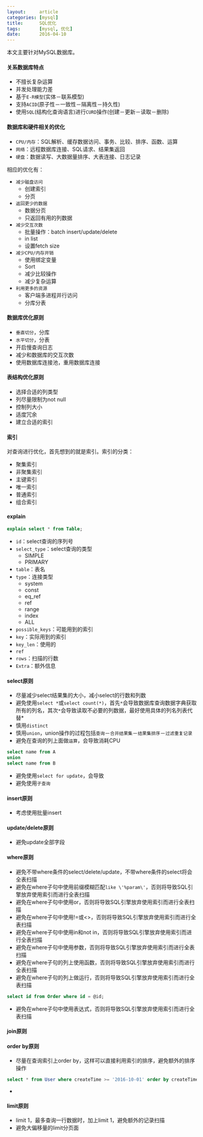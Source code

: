```yaml
---
layout:     article
categories: [mysql]
title:      SQL优化
tags:       [mysql, 优化]
date:       2016-04-10
---
```


本文主要针对MySQL数据库。

#### 关系数据库特点

* 不擅长复杂运算
* 并发处理能力差
* 基于`E-R模型`(实体－联系模型)
* 支持`ACID`(原子性－一致性－隔离性－持久性)
* 使用`SQL`(结构化查询语言)进行`CURD`操作(创建－更新－读取－删除)

#### 数据库和硬件相关的优化

* `CPU/内存`：SQL解析、缓存数据访问、事务、比较、排序、函数、运算
* `网络`：远程数据库连接、SQL请求、结果集返回
* `硬盘`：数据读写、大数据量排序、大表连接、日志记录

相应的优化有：

* `减少磁盘访问`
    * 创建索引
    * 分页
* `返回更少的数据`
    * 数据分页
    * 只返回有用的列数据
* `减少交互次数`
    * 批量操作：batch insert/update/delete
    * in list
    * 设置fetch size
* `减少CPU/内存开销`
    * 使用绑定变量
    * Sort
    * 减少比较操作
    * 减少复杂运算
* `利用更多的资源`
    * 客户端多进程并行访问
    * 分库分表

#### 数据库优化原则

* `垂直切分`，分库
* `水平切分`，分表
* 开启慢查询日志
* 减少和数据库的交互次数
* 使用数据库连接池，重用数据库连接

#### 表结构优化原则

* 选择合适的列类型
* 列尽量限制为not null
* 控制列大小
* 适度冗余
* 建立合适的索引

#### 索引

对查询进行优化，首先想到的就是索引。索引的分类：

* 聚集索引
* 非聚集索引
* 主键索引
* 唯一索引
* 普通索引
* 组合索引

#### explain

```sql
explain select * from Table;
```

* `id`：select查询的序列号
* `select_type`：select查询的类型
    * SIMPLE
    * PRIMARY
* `table`：表名
* `type`：连接类型
    * system
    * const
    * eq_ref
    * ref
    * range
    * index
    * ALL
* `possible_keys`：可能用到的索引
* `key`：实际用到的索引
* `key_len`：使用的
* `ref`
* `rows`：扫描的行数
* `Extra`：额外信息

#### select原则

* 尽量减少select结果集的大小，减小select的行数和列数
* 避免使用`select *`或`select count(*)`，首先`*`会导致数据库查询数据字典获取所有的列名，其次`*`会导致读取不必要的列数据，最好使用具体的列名列表代替\*
* 慎用`distinct`
* 慎用`union`，union操作的过程包括`查询`－`合并结果集`－`结果集排序`－`过滤重复记录`
* 避免在查询的列上面做`运算`，会导致消耗CPU

```sql
select name from A
union
select name from B
```

* 避免使用`select for update`，会导致
* 避免使用`子查询`

#### insert原则

* 考虑使用批量insert

#### update/delete原则

* 避免update全部字段

#### where原则

* 避免不带where条件的select/delete/update，不带where条件的select将会全表扫描
* 避免在where子句中使用前缀模糊匹配`like \'%param\'`，否则将导致SQL引擎放弃使用索引而进行全表扫描
* 避免在where子句中使用or，否则将导致SQL引擎放弃使用索引而进行全表扫描
* 避免在where子句中使用!=或<>，否则将导致SQL引擎放弃使用索引而进行全表扫描
* 避免在where子句中使用in和not in，否则将导致SQL引擎放弃使用索引而进行全表扫描
* 避免在where子句中使用参数，否则将导致SQL引擎放弃使用索引而进行全表扫描
* 避免在where子句的列上使用函数，否则将导致SQL引擎放弃使用索引而进行全表扫描
* 避免在where子句的列上做运行，否则将导致SQL引擎放弃使用索引而进行全表扫描

```sql
select id from Order where id = @id;
```

* 避免在where子句中使用表达式，否则将导致SQL引擎放弃使用索引而进行全表扫描

#### join原则

#### order by原则

* 尽量在查询索引上order by，这样可以直接利用索引的排序，避免额外的排序操作

```sql
select * from User where createTime >= '2016-10-01' order by createTime;
```

* 

#### limit原则

* limit 1，最多查询一行数据时，加上limit 1，避免额外的记录扫描
* 避免大偏移量的limit分页面
